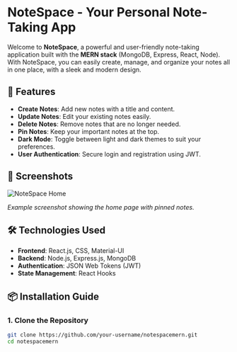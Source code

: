 # NoteSpace - Your Personal Note-Taking App

Welcome to **NoteSpace**, a powerful and user-friendly note-taking application built with the **MERN stack** (MongoDB, Express, React, Node). With NoteSpace, you can easily create, manage, and organize your notes all in one place, with a sleek and modern design.

## 🚀 Features

- **Create Notes**: Add new notes with a title and content.
- **Update Notes**: Edit your existing notes easily.
- **Delete Notes**: Remove notes that are no longer needed.
- **Pin Notes**: Keep your important notes at the top.
- **Dark Mode**: Toggle between light and dark themes to suit your preferences.
- **User Authentication**: Secure login and registration using JWT.

## 📸 Screenshots

![NoteSpace Home](https://via.placeholder.com/800x400?text=NoteSpace+Home+Page)

_Example screenshot showing the home page with pinned notes._

## 🛠️ Technologies Used

- **Frontend**: React.js, CSS, Material-UI
- **Backend**: Node.js, Express.js, MongoDB
- **Authentication**: JSON Web Tokens (JWT)
- **State Management**: React Hooks

## 📦 Installation Guide

### 1. Clone the Repository

```bash
git clone https://github.com/your-username/notespacemern.git
cd notespacemern

